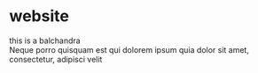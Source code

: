 # website
this is a balchandra
<br>
Neque porro quisquam est qui dolorem ipsum quia dolor sit amet, consectetur, adipisci velit
